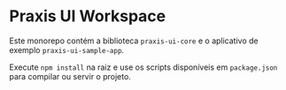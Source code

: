 # Praxis UI Workspace

Este monorepo contém a biblioteca `praxis-ui-core` e o aplicativo de exemplo `praxis-ui-sample-app`.

Execute `npm install` na raiz e use os scripts disponíveis em `package.json` para compilar ou servir o projeto.

